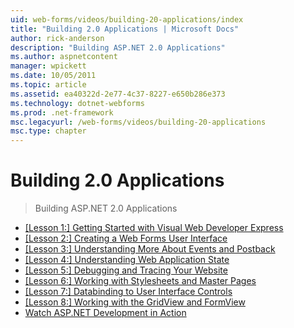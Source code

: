 ```yaml
---
uid: web-forms/videos/building-20-applications/index
title: "Building 2.0 Applications | Microsoft Docs"
author: rick-anderson
description: "Building ASP.NET 2.0 Applications"
ms.author: aspnetcontent
manager: wpickett
ms.date: 10/05/2011
ms.topic: article
ms.assetid: ea40322d-2e77-4c37-8227-e650b286e373
ms.technology: dotnet-webforms
ms.prod: .net-framework
msc.legacyurl: /web-forms/videos/building-20-applications
msc.type: chapter
---
```

Building 2.0 Applications
====================
> Building ASP.NET 2.0 Applications


- [[Lesson 1:] Getting Started with Visual Web Developer Express](lesson-1-getting-started-with-visual-web-developer-express.md)
- [[Lesson 2:] Creating a Web Forms User Interface](lesson-2-creating-a-web-forms-user-interface.md)
- [[Lesson 3:] Understanding More About Events and Postback](lesson-3-understanding-more-about-events-and-postback.md)
- [[Lesson 4:] Understanding Web Application State](lesson-4-understanding-web-application-state.md)
- [[Lesson 5:] Debugging and Tracing Your Website](lesson-5-debugging-and-tracing-your-website.md)
- [[Lesson 6:] Working with Stylesheets and Master Pages](lesson-6-working-with-stylesheets-and-master-pages.md)
- [[Lesson 7:] Databinding to User Interface Controls](lesson-7-databinding-to-user-interface-controls.md)
- [[Lesson 8:] Working with the GridView and FormView](lesson-8-working-with-the-gridview-and-formview.md)
- [Watch ASP.NET Development in Action](watch-aspnet-development-in-action.md)
